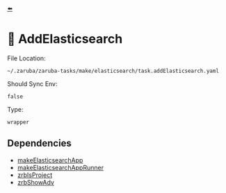 [⬅️](../README.md)

# 🍜 AddElasticsearch

File Location:

    ~/.zaruba/zaruba-tasks/make/elasticsearch/task.addElasticsearch.yaml

Should Sync Env:

    false

Type:

    wrapper


## Dependencies

* [makeElasticsearchApp](makeElasticsearchApp.md)
* [makeElasticsearchAppRunner](makeElasticsearchAppRunner.md)
* [zrbIsProject](zrbIsProject.md)
* [zrbShowAdv](zrbShowAdv.md)